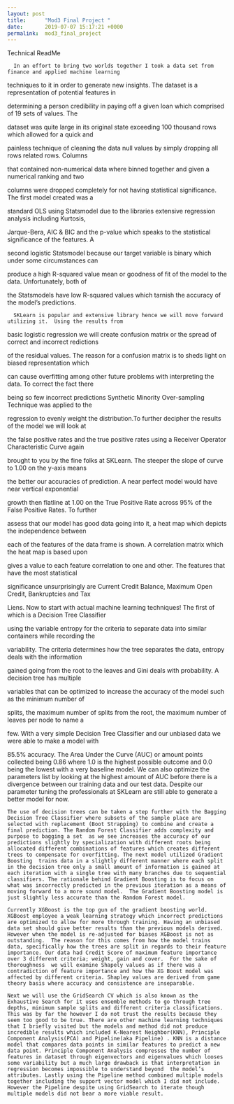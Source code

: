 ```yaml
---
layout: post
title:      "Mod3 Final Project "
date:       2019-07-07 15:17:21 +0000
permalink:  mod3_final_project
---
```



Technical ReadMe

	  In an effort to bring two worlds together I took a data set from finance and applied machine learning 

techniques to it in order to generate new insights. The dataset is a representation of potential features in 

determining a person credibility in paying off a given loan which comprised of 19 sets of values. The 

dataset was quite large in its original state exceeding 100 thousand rows which allowed for a quick and 

painless technique of cleaning the data null values by simply dropping all rows related rows. Columns 

that contained non-numerical data where binned together and given a numerical ranking and two 

columns were dropped completely for not having statistical significance. The first model created was a 

standard OLS using Statsmodel due to the libraries extensive regression analysis including Kurtosis, 

Jarque-Bera, AIC & BIC and the p-value which speaks to the statistical significance of the features.   A 

second logistic Statsmodel because our target variable is binary which under some circumstances can 

produce a high R-squared value mean or goodness of fit of the model to the data. Unfortunately, both of 

the Statsmodels have low R-squared values which tarnish the  accuracy of the model’s predictions. 

      SKLearn is popular and extensive library hence we will move forward utilizing it.  Using the results from 
		
basic logistic regression we will create confusion matrix or the spread of correct and incorrect redictions 

of the residual values. The reason for a confusion matrix is  to sheds light on biased representation which 

can cause overfitting among other future problems with interpreting the data. To correct the fact there 

being so few incorrect predictions Synthetic Minority Over-sampling Technique was applied to the 

regression to evenly weight the distribution.To further decipher the results of the model we will look at 

the false positive rates and the true positive rates using a Receiver Operator Characteristic Curve again 

brought to you by the fine folks at SKLearn. The steeper the slope of curve  to 1.00 on the y-axis means 

the better our accuracies of prediction.  A near perfect model would have near vertical exponential 

growth then flatline at 1.00 on the True Positive Rate across 95% of the False Positive Rates. To further 

assess that our model has good data going into it, a heat map which depicts the independence between 

each of the features of the data frame  is shown. A correlation matrix which the heat map is based upon 

gives a value to each feature correlation to one and other.  The features that have the most statistical 

significance unsurprisingly are Current Credit Balance, Maximum Open Credit, Bankruptcies and Tax 

Liens. 
    	Now to start with actual machine learning techniques! The first of which is a Decision Tree Classifier 

using the variable entropy for the criteria to separate data into similar containers while recording the 

variability. The criteria determines how the tree separates the data, entropy deals with the information 

gained going from the root to the leaves and Gini deals with probability.  A decision tree has multiple 

variables that can be optimized to increase the accuracy of the model such as the minimum number of 

splits, the maximum number of splits from the root, the maximum number of leaves per node to name a 

few. With a very simple Decision Tree Classifier and our unbiased data we were able to make a model with

85.5% accuracy. The Area Under the Curve (AUC) or amount points collected being 0.86 where 1.0 is the highest possible outcome and 0.0 being the lowest with a very baseline model. We can also optimize the parameters list by looking at the highest amount of AUC before there is a divergence between our training data and our test data. Despite our parameter tuning the professionals at SKLearn are still able to generate a better model for now. 

	The use of decision trees can be taken a step further with the Bagging Decision Tree Classifier where subsets of the sample place are selected with replacement (Boot Strapping) to combine and create a final prediction. The Random Forest Classifier adds complexity and purpose to bagging a set  as we see increases the accuracy of our predictions slightly by specialization with different roots being allocated different combinations of features which creates different trees to compensate for overfitting. The next model utilized Gradient Boosting  trains data in a slightly different manner where each split in the decision tree only a small amount of information is gained at each iteration with a single tree with many branches due to sequential classifiers. The rationale behind Gradient Boosting is to focus on what was incorrectly predicted in the previous iteration as a means of moving forward to a more sound model.  The Gradient Boosting model is just slightly less accurate than the Random Forest model.  

	Currently XGBoost is the top gun of the gradient boosting world.  XGBoost employee a weak learning strategy which incorrect predictions are optimized to allow for more through training. Having an unbiased data set should give better results than the previous models derived. However when the model is re-adjusted for biases XGBoost is not as outstanding.  The reason for this comes from how the model trains data, specifically how the trees are split in regards to their feature importance. Our data had Credit Score of maximum feature importance over 3 different criteria; weight, gain and cover.  For the sake of thoroughness  we will examine Shapely values as if there was a contradiction of feature importance and how the XG Boost model was affected by different criteria. Shapley values are derived from game theory basis where accuracy and consistence are inseparable. 

	Next we will use the GridSearch CV which is also known as the Exhaustive Search for it uses ensemble methods to go through tree depths, minimum sample splits and different criteria classifications. This was by far the however I do not trust the results because they seem too good to be true. There are other machine learning techniques that I briefly visited but the models and method did not produce incredible results which included K-Nearest Neighbor(KNN), Principle Component Analysis(PCA) and Pipeline(aka Pipeline) . KNN is a distance model that compares data points in similar features to predict a new data point. Principle Component Analysis compresses the number of features in dataset through eigenvectors and eigenvalues which looses some variability but a much large drawback is that interpretation in regression becomes impossible to understand beyond  the model’s attributes. Lastly using the Pipeline method combined multiple models together including the support vector model which I did not include. However the Pipeline despite using GridSearch to iterate though multiple models did not bear a more viable result.  
